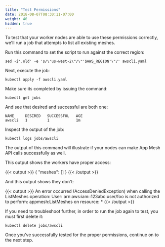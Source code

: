 ```yaml
---
title: "Test Permissions"
date: 2018-08-07T08:30:11-07:00
weight: 40
hidden: true
---
```


To test that your worker nodes are able to use these permissions correctly, we'll run a job that attempts to list all existing meshes.

Run this command to set the script to run against the correct region:

```
sed -i'.old' -e 's/\"us-west-2\"/\"'$AWS_REGION'\"/' awscli.yaml
```

Next, execute the job:

```
kubectl apply -f awscli.yaml
```
Make sure its completed by issuing the command:

```
kubectl get jobs
```

And see that desired and successful are both one:

```
NAME     DESIRED   SUCCESSFUL   AGE
awscli   1         1            1m
```
Inspect the output of the job:

```
kubectl logs jobs/awscli
```

The output of this command will illustrate if your nodes can make App Mesh API calls successfully as well.

This output shows the workers have proper access:

{{< output >}}
{
    "meshes": []
}
{{< /output >}}

And this output shows they don't:

{{< output >}}
An error occurred (AccessDeniedException) when calling the ListMeshes operation: User: arn:aws:iam::123abc:user/foo is not authorized to perform: appmesh:ListMeshes on resource: *
{{< /output >}}

If you need to troubleshoot further, in order to run the job again to test, you must first delete it:

```
kubectl delete jobs/awscli
```

Once you've successfully tested for the proper permissions, continue on to the next step.
